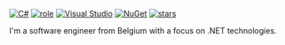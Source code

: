 [![C#](https://custom-icon-badges.demolab.com/badge/C%23-%23239120.svg?logo=cshrp&logoColor=white)](#) [![role](https://img.shields.io/badge/dotnet-engineer-blue)](https://img.shields.io/badge/dotnet-engineer-blue) [![Visual Studio](https://custom-icon-badges.demolab.com/badge/Visual%20Studio-5C2D91.svg?&logo=visual-studio&logoColor=white)](#) [![NuGet](https://img.shields.io/badge/NuGet-004880?logo=nuget&logoColor=fff)]([#](https://www.nuget.org/profiles/Tim-Maes)) [![stars](https://img.shields.io/github/stars/Tim-Maes)](https://img.shields.io/github/stars/Tim-Maes)

I'm a software engineer from Belgium with a focus on .NET technologies.
